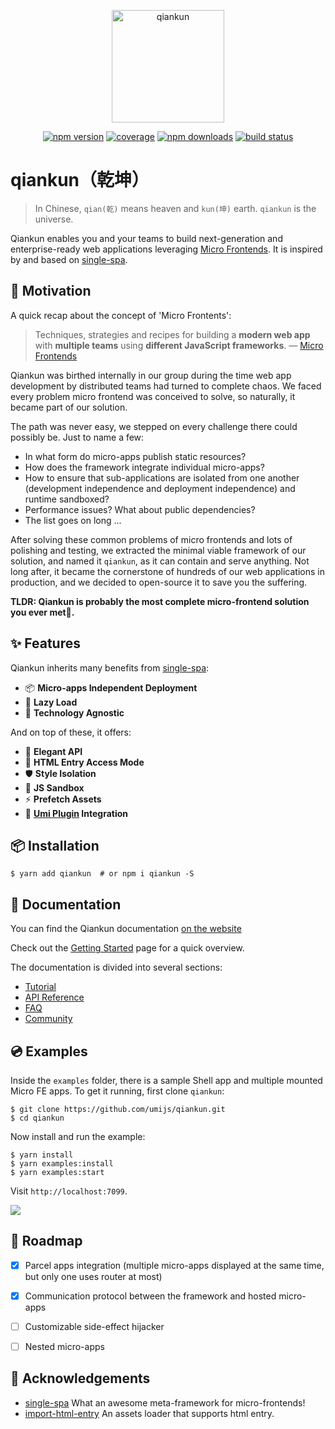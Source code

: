 <p align="center">
  <a href="https://qiankun.umijs.org">
    <img src="https://gw.alipayobjects.com/zos/bmw-prod/8a74c1d3-16f3-4719-be63-15e467a68a24/km0cv8vn_w500_h500.png" alt="qiankun" width="180" />
  </a>
</p>

<p align="center">
  <a href="https://www.npmjs.com/package/qiankun"><img src="https://img.shields.io/npm/v/qiankun.svg?style=flat-square" alt="npm version" /></a>
  <a href="https://codecov.io/gh/umijs/qiankun"><img src="https://img.shields.io/codecov/c/github/umijs/qiankun.svg?style=flat-square" alt="coverage" /></a>
  <a href="https://www.npmjs.com/package/qiankun"><img src="https://img.shields.io/npm/dt/qiankun.svg?style=flat-square" alt="npm downloads" /></a>
  <a href="https://travis-ci.com/umijs/qiankun"><img src="https://img.shields.io/github/workflow/status/umijs/qiankun/CI.svg?style=flat-square" alt="build status" /></a>
</p>

# qiankun（乾坤）

> In Chinese, `qian(乾)` means heaven and `kun(坤)` earth. `qiankun` is the universe.

Qiankun enables you and your teams to build next-generation and enterprise-ready web applications leveraging [Micro Frontends](https://micro-frontends.org/). It is inspired by and based on [single-spa](https://github.com/CanopyTax/single-spa).

## 🤔 Motivation

A quick recap about the concept of 'Micro Frontents':

> Techniques, strategies and recipes for building a **modern web app** with **multiple teams** using **different JavaScript frameworks**. — [Micro Frontends](https://micro-frontends.org/)

Qiankun was birthed internally in our group during the time web app development by distributed teams had turned to complete chaos. We faced every problem micro frontend was conceived to solve, so naturally, it became part of our solution.

The path was never easy, we stepped on every challenge there could possibly be. Just to name a few:

- In what form do micro-apps publish static resources?
- How does the framework integrate individual micro-apps?
- How to ensure that sub-applications are isolated from one another (development independence and deployment independence) and runtime sandboxed?
- Performance issues? What about public dependencies?
- The list goes on long ...

After solving these common problems of micro frontends and lots of polishing and testing, we extracted the minimal viable framework of our solution, and named it `qiankun`, as it can contain and serve anything. Not long after, it became the cornerstone of hundreds of our web applications in production, and we decided to open-source it to save you the suffering.

**TLDR: Qiankun is probably the most complete micro-frontend solution you ever met🧐.**

## :sparkles: Features

Qiankun inherits many benefits from [single-spa](https://github.com/CanopyTax/single-spa):

- 📦 **Micro-apps Independent Deployment** 
- 🛴 **Lazy Load**
- 📱 **Technology Agnostic**

And on top of these, it offers:

- 💃 **Elegant API**
- 💪 **HTML Entry Access Mode**
- 🛡  **Style Isolation**
- 🧳 **JS Sandbox**
- ⚡ **Prefetch Assets**
- 🔌 **[Umi Plugin](https://github.com/umijs/plugins/tree/master/packages/plugin-qiankun) Integration**

## 📦 Installation

```shell
$ yarn add qiankun  # or npm i qiankun -S
```

## 📖 Documentation

You can find the Qiankun documentation [on the website](https://qiankun.umijs.org/
)

Check out the [Getting Started](https://qiankun.umijs.org/guide/getting-started) page for a quick overview.

The documentation is divided into several sections:

* [Tutorial](https://qiankun.umijs.org/cookbook)
* [API Reference](https://qiankun.umijs.org/api)
* [FAQ](https://qiankun.umijs.org/faq)
* [Community](https://qiankun.umijs.org/#communit)


## 💿 Examples

Inside the `examples` folder, there is a sample Shell app and multiple mounted Micro FE apps. To get it running, first clone `qiankun`:

```shell
$ git clone https://github.com/umijs/qiankun.git
$ cd qiankun
```

Now install and run the example:

```shell
$ yarn install
$ yarn examples:install
$ yarn examples:start
```

Visit `http://localhost:7099`.

![](./examples/example.gif)


## 🎯 Roadmap

- [x] Parcel apps integration (multiple micro-apps displayed at the same time, but only one uses router at most)
- [x] Communication protocol between the framework and hosted micro-apps
- [ ] Customizable side-effect hijacker
- [ ] Nested micro-apps


## 🎁 Acknowledgements

- [single-spa](https://github.com/CanopyTax/single-spa) What an awesome meta-framework for micro-frontends!
- [import-html-entry](https://github.com/kuitos/import-html-entry/) An assets loader that supports html entry.
